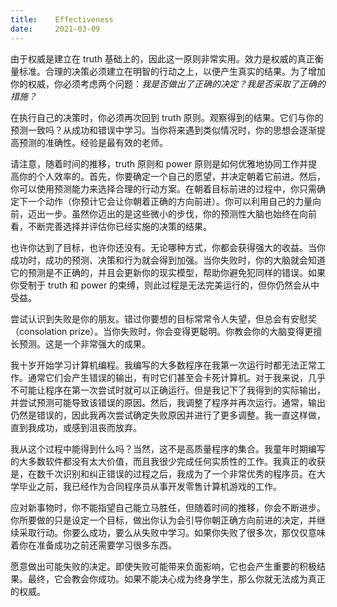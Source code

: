 ```yaml
---
title:    Effectiveness
date:     2021-03-09
---
```


由于权威是建立在 truth 基础上的，因此这一原则非常实用。效力是权威的真正衡量标准。合理的决策必须建立在明智的行动之上，以便产生真实的结果。为了增加你的权威，你必须考虑两个问题：*我是否做出了正确的决定？我是否采取了正确的措施？*

在执行自己的决策时，你必须再次回到 truth 原则。观察得到的结果。它们与你的预测一致吗？从成功和错误中学习。当你将来遇到类似情况时，你的思想会逐渐提高预测的准确性。经验是最有效的老师。

请注意，随着时间的推移，truth 原则和 power 原则是如何优雅地协同工作并提高你的个人效率的。首先，你要确定一个自己的愿望，并决定朝着它前进。然后，你可以使用预测能力来选择合理的行动方案。在朝着目标前进的过程中，你只需确定下一个动作（你预计它会让你朝着正确的方向前进）。你可以利用自己的力量向前，迈出一步。虽然你迈出的是这些微小的步伐，你的预测性大脑也始终在向前看，不断完善选择并评估你已经实施的决策的结果。

也许你达到了目标，也许你还没有。无论哪种方式，你都会获得强大的收益。当你成功时，成功的预测、决策和行为就会得到加强。当你失败时，你的大脑就会知道它的预测是不正确的，并且会更新你的现实模型，帮助你避免犯同样的错误。如果你受制于 truth 和 power 的束缚，则此过程是无法完美运行的，但你仍然会从中受益。

尝试认识到失败是你的朋友。错过你要想的目标常常令人失望，但总会有安慰奖（consolation prize）。当你失败时，你会变得更聪明。你教会你的大脑变得更擅长预测。这是一个非常强大的成果。

我十岁开始学习计算机编程。我编写的大多数程序在我第一次运行时都无法正常工作。通常它们会产生错误的输出，有时它们甚至会卡死计算机。对于我来说，几乎不可能让程序在第一次尝试时就可以正确运行。但是我记下了我得到的实际输出，并尝试预测可能导致该错误的原因。然后，我调整了程序并再次运行。通常，输出仍然是错误的，因此我再次尝试确定失败原因并进行了更多调整。我一直这样做，直到我成功，或感到沮丧而放弃。

我从这个过程中能得到什么吗？当然，这不是高质量程序的集合。我童年时期编写的大多数软件都没有太大价值，而且我很少完成任何实质性的工作。我真正的收获是，在数千次识别和纠正错误的过程之后，我成为了一个非常优秀的程序员。在大学毕业之前，我已经作为合同程序员从事开发零售计算机游戏的工作。

应对新事物时，你不能指望自己能立马胜任，但随着时间的推移，你会不断进步。你所要做的只是设定一个目标，做出你认为会引导你朝正确方向前进的决定，并继续采取行动。你要么成功，要么从失败中学习。如果你失败了很多次，那仅仅意味着你在准备成功之前还需要学习很多东西。

愿意做出可能失败的决定。即使失败可能带来负面影响，它也会产生重要的积极结果。最终，它会教会你成功。如果不能决心成为终身学生，那么你就无法成为真正的权威。